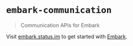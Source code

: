 # `embark-communication`

> Communication APIs for Embark

Visit [embark.status.im](https://embark.status.im/) to get started with
[Embark](https://github.com/embarklabs/embark).
